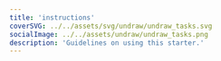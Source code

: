```yaml
---
title: 'instructions'
coverSVG: ../../assets/svg/undraw/undraw_tasks.svg
socialImage: ../../assets/undraw/undraw_tasks.png
description: 'Guidelines on using this starter.'
---
```

